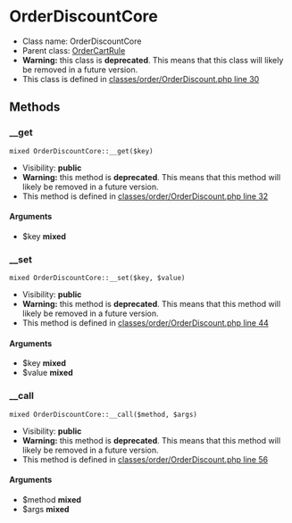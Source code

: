 OrderDiscountCore
===============






* Class name: OrderDiscountCore
* Parent class: [OrderCartRule](OrderCartRuleCore)
* **Warning:** this class is **deprecated**. This means that this class will likely be removed in a future version.
* This class is defined in [classes/order/OrderDiscount.php line 30](https://github.com/PrestaShop/PrestaShop/blob/1.6.1.1/classes/order/OrderDiscount.php#L30)







Methods
-------


### __get

    mixed OrderDiscountCore::__get($key)





* Visibility: **public**
* **Warning:** this method is **deprecated**. This means that this method will likely be removed in a future version.
* This method is defined in [classes/order/OrderDiscount.php line 32](https://github.com/PrestaShop/PrestaShop/blob/1.6.1.1/classes/order/OrderDiscount.php#32)


#### Arguments
* $key **mixed**



### __set

    mixed OrderDiscountCore::__set($key, $value)





* Visibility: **public**
* **Warning:** this method is **deprecated**. This means that this method will likely be removed in a future version.
* This method is defined in [classes/order/OrderDiscount.php line 44](https://github.com/PrestaShop/PrestaShop/blob/1.6.1.1/classes/order/OrderDiscount.php#44)


#### Arguments
* $key **mixed**
* $value **mixed**



### __call

    mixed OrderDiscountCore::__call($method, $args)





* Visibility: **public**
* **Warning:** this method is **deprecated**. This means that this method will likely be removed in a future version.
* This method is defined in [classes/order/OrderDiscount.php line 56](https://github.com/PrestaShop/PrestaShop/blob/1.6.1.1/classes/order/OrderDiscount.php#56)


#### Arguments
* $method **mixed**
* $args **mixed**


